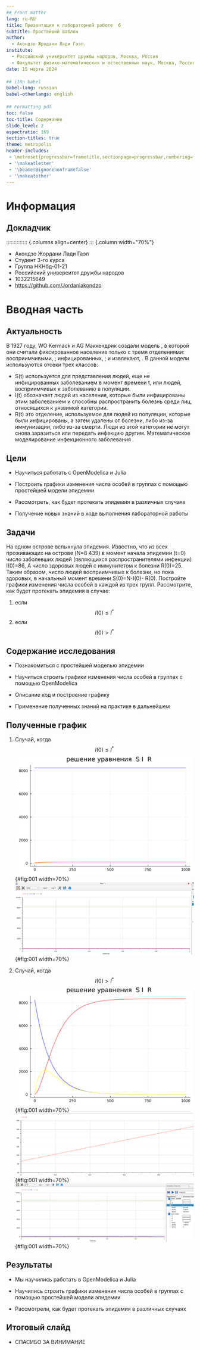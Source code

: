 ```yaml
---
## Front matter
lang: ru-RU
title: Презентация к лабораторной работе  6
subtitle: Простейший шаблон
author:
  - Акондзо Жродани Лади Гаэл.
institute:
  - Российский университет дружбы народов, Москва, Россия
  - Факультет физико-математических и естественных наук, Москва, Россия
date: 15 марта 2024

## i18n babel
babel-lang: russian
babel-otherlangs: english

## Formatting pdf
toc: false
toc-title: Содержание
slide_level: 2
aspectratio: 169
section-titles: true
theme: metropolis
header-includes:
 - \metroset{progressbar=frametitle,sectionpage=progressbar,numbering=fraction}
 - '\makeatletter'
 - '\beamer@ignorenonframefalse'
 - '\makeatother'
---
```


# Информация

## Докладчик

:::::::::::::: {.columns align=center}
::: {.column width="70%"}

  * Акондзо Жордани Лади Гаэл
  * Студент 3-го курса
  * Группа НКНбд-01-21
  * Российский университет дружбы народов
  * 1032215649
  * <https://github.com/Jordaniakondzo>


# Вводная часть

## Актуальность


В 1927 году, WO Kermack и AG Маккендрик создали модель , в которой они считали фиксированное население только с тремя отделениями: восприимчивыми, ; инфицированных, ; и извлекают, . В данной модели используются отсеки трех классов: 
- S(t) используется для представления людей, еще не инфицированных заболеванием в момент времени t, или людей, восприимчивых к заболеванию в популяции. 
- I(t) обозначает людей из населения, которые были инфицированы этим заболеванием и способны распространить болезнь среди лиц, относящихся к уязвимой категории. 
- R(t) это отделение, используемое для людей из популяции, которые были инфицированы, а затем удалены от болезни, либо из-за иммунизации, либо из-за смерти. Люди из этой категории не могут снова заразиться или передать инфекцию другим. Математическое моделирование инфекционного заболевания .

## Цели 
- Научиться работать с OpenModelica и Julia

- Построить графики изменения числа особей в группах с помощью простейшей модели эпидемии

- Рассмотреть, как будет протекать эпидемия в различных случаях

- Получение новых знаний в ходе выполнения лабораторной работы


## Задачи

На одном острове вспыхнула эпидемия. Известно, что из всех проживающих на острове (N=8 439) в момент начала эпидемии (t=0) число заболевших людей (являющихся распространителями инфекции) I(0)=86,  А число здоровых людей с иммунитетом к болезни R(0)=25. Таким образом, число людей восприимчивых к болезни, но пока здоровых, в начальный момент времени S(0)=N-I(0)- R(0).  Постройте графики изменения числа особей в каждой из трех групп. Рассмотрите, как будет протекать эпидемия в случае:  
1) если  $$ I(0)\leq I^* $$
2) если $$ I(0)>I^* $$


## Содержание исследования

- Познакомиться с простейшей моделью эпидемии

- Научиться строить графики изменения числа особей в группах с помощью OpenModelica

- Описание код и построение графику

- Применение полученных знаний на практике в дальнейшем


## Полученные график
1) Cлучай, когда $$ I(0)\leq I^* $$
![рис2](image/lab6-1.png){#fig:001 width=70%}
![рис3](image/lab6mod1.png){#fig:001 width=70%}

2) Cлучай, когда  $$ I(0)>I^* $$
![рис2](image/lab6-2.png){#fig:001 width=70%}
![рис3](image/lab6mod2.png){#fig:001 width=70%}
![рис3](image/lab6mod3.png){#fig:001 width=70%}



## Результаты

- Мы научились работать в OpenModelica и Julia

- Научились строить графики изменения числа особей в группах с помощью простейшей модели эпидемии

- Рассмотрели, как будет протекать эпидемия в различных случаях


## Итоговый слайд

- СПАСИБО ЗА ВИНИМАНИЕ
